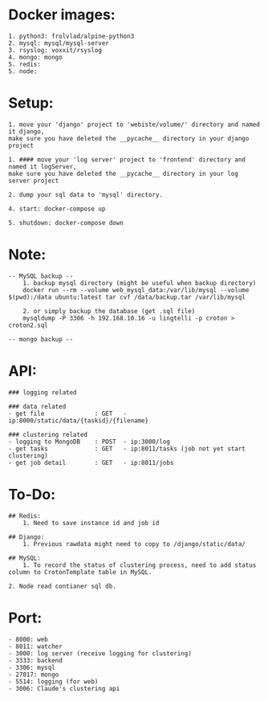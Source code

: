 # Docker images:
	1. python3: frolvlad/alpine-python3
	2. mysql: mysql/mysql-server
	3. rsyslog: voxxit/rsyslog
	4. mongo: mongo
	5. redis:
	5. node:


# Setup:
	1. move your 'django' project to 'webiste/volume/' directory and named it django,
	make sure you have deleted the __pycache__ directory in your django project

	1. #### move your 'log server' project to 'frontend' directory and named it logServer,
	make sure you have deleted the __pycache__ directory in your log server project

	2. dump your sql data to 'mysql' directory.

	4. start: docker-compose up
	
	5. shutdown: docker-compose down


# Note:
	-- MySQL backup --
		1. backup mysql directory (might be useful when backup directory)
		docker run --rm --volume web_mysql_data:/var/lib/mysql --volume $(pwd):/data ubuntu:latest tar cvf /data/backup.tar /var/lib/mysql

		2. or simply backup the database (get .sql file)
		mysqldump -P 3306 -h 192.168.10.16 -u lingtelli -p croton > croton2.sql
	
	-- mongo backup --


# API:
	### logging related

	### data related
	- get file				: GET	- ip:8000/static/data/{taskid}/{filename}

	### clustering related
	- logging to MongoDB	: POST	- ip:3000/log
	- get tasks				: GET	- ip:8011/tasks (job not yet start clustering)
	- get job detail		: GET	- ip:8011/jobs



# To-Do:
	## Redis:
		1. Need to save instance id and job id

	## Django:
		1. Previous rawdata might need to copy to /django/static/data/

	## MySQL:
		1. To record the status of clustering process, need to add status column to CrotonTemplate table in MySQL.

	2. Node read contianer sql db.

# Port:
	- 8000: web
	- 8011: watcher
	- 3000: log server (receive logging for clustering)
	- 3333: backend 
	- 3306: mysql
	- 27017: mongo
	- 5514: logging (for web)
	- 3006: Claude's clustering api
